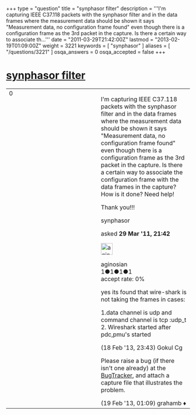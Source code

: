 +++
type = "question"
title = "synphasor filter"
description = '''I&#x27;m capturing IEEE C37.118 packets with the synphasor filter and in the data frames where the measurement data should be shown it says &quot;Measurement data, no configuration frame found&quot; even though there is a configuration frame as the 3rd packet in the capture.  Is there a certain way to associate th...'''
date = "2011-03-29T21:42:00Z"
lastmod = "2013-02-19T01:09:00Z"
weight = 3221
keywords = [ "synphasor" ]
aliases = [ "/questions/3221" ]
osqa_answers = 0
osqa_accepted = false
+++

<div class="headNormal">

# [synphasor filter](/questions/3221/synphasor-filter)

</div>

<div id="main-body">

<div id="askform">

<table id="question-table" style="width:100%;"><colgroup><col style="width: 50%" /><col style="width: 50%" /></colgroup><tbody><tr class="odd"><td style="width: 30px; vertical-align: top"><div class="vote-buttons"><span id="post-3221-upvote" class="ajax-command post-vote up" rel="nofollow" title="I like this post (click again to cancel)"> </span><div id="post-3221-score" class="post-score" title="current number of votes">0</div><span id="post-3221-downvote" class="ajax-command post-vote down" rel="nofollow" title="I dont like this post (click again to cancel)"> </span> <span id="favorite-mark" class="ajax-command favorite-mark" rel="nofollow" title="mark/unmark this question as favorite (click again to cancel)"> </span><div id="favorite-count" class="favorite-count"></div></div></td><td><div id="item-right"><div class="question-body"><p>I'm capturing IEEE C37.118 packets with the synphasor filter and in the data frames where the measurement data should be shown it says "Measurement data, no configuration frame found" even though there is a configuration frame as the 3rd packet in the capture. Is there a certain way to associate the configuration frame with the data frames in the capture? How is it done? Need help!</p><p>Thank you!!!</p></div><div id="question-tags" class="tags-container tags"><span class="post-tag tag-link-synphasor" rel="tag" title="see questions tagged &#39;synphasor&#39;">synphasor</span></div><div id="question-controls" class="post-controls"></div><div class="post-update-info-container"><div class="post-update-info post-update-info-user"><p>asked <strong>29 Mar '11, 21:42</strong></p><img src="https://secure.gravatar.com/avatar/abbee233c9292ba7fe859116093d7afb?s=32&amp;d=identicon&amp;r=g" class="gravatar" width="32" height="32" alt="aginosian&#39;s gravatar image" /><p><span>aginosian</span><br />
<span class="score" title="1 reputation points">1</span><span title="1 badges"><span class="badge1">●</span><span class="badgecount">1</span></span><span title="1 badges"><span class="silver">●</span><span class="badgecount">1</span></span><span title="1 badges"><span class="bronze">●</span><span class="badgecount">1</span></span><br />
<span class="accept_rate" title="Rate of the user&#39;s accepted answers">accept rate:</span> <span title="aginosian has no accepted answers">0%</span></p></div></div><div id="comments-container-3221" class="comments-container"><span id="18727"></span><div id="comment-18727" class="comment"><div id="post-18727-score" class="comment-score"></div><div class="comment-text"><p>yes its found that wire-shark is not taking the frames in cases:</p><p>1.data channel is udp and command channel is tcp :udp_t 2. Wireshark started after pdc,pmu's started</p></div><div id="comment-18727-info" class="comment-info"><span class="comment-age">(18 Feb '13, 23:43)</span> <span class="comment-user userinfo">Gokul Cg</span></div></div><span id="18728"></span><div id="comment-18728" class="comment"><div id="post-18728-score" class="comment-score"></div><div class="comment-text"><p>Please raise a bug (if there isn't one already) at the <a href="http://bugs.wireshark.org">BugTracker</a>, and attach a capture file that illustrates the problem.</p></div><div id="comment-18728-info" class="comment-info"><span class="comment-age">(19 Feb '13, 01:09)</span> <span class="comment-user userinfo">grahamb ♦</span></div></div></div><div id="comment-tools-3221" class="comment-tools"></div><div class="clear"></div><div id="comment-3221-form-container" class="comment-form-container"></div><div class="clear"></div></div></td></tr></tbody></table>

</div>

</div>

